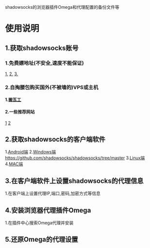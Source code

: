 shadowsocks的浏览器插件Omega和代理配置的备份文件等


# 使用说明
## 1.获取shadowsocks账号
### 1.免费嫖地址(不安全,速度不能保证)
[1.](https://github.com/gfw-breaker/ssr-accounts/blob/master/README.md)
[2.](https://github.com/Alvin9999/new-pac/wiki/ss%E5%85%8D%E8%B4%B9%E8%B4%A6%E5%8F%B7)
[3.](https://github.com/gfw-breaker/ssr-accounts)

### 2.自掏腰包购买国外(不被墙的)VPS或主机
#### 1.[搬瓦工](https://bwh88.net/)
#### 2.一些推荐网站
[1](https://www.laozuo.org/myvps)
[2](https://www.zhujiceping.com/tag/%E6%9C%80%E4%BE%BF%E5%AE%9Cvps/)

## 2.获取shadowsocks的客户端软件
1.[Android端](https://github.com/shadowsocks/shadowsocks-android/releases)
2.[Windows端](https://github.com/shadowsocks/shadowsocks-windows/releases)
https://github.com/shadowsocks/shadowsocks/tree/master
3.[Linux端](https://github.com/teddysun/shadowsocks_install/tree/master)
4.[MAC端](https://github.com/shadowsocksr-backup/ShadowsocksX-NG/releases)

## 3.在客户端软件上设置shadowsocks的代理信息
1.在客户端上设置代理IP,端口,密码,加密方式等信息

## 4.安装浏览器代理插件Omega
1.在插件中心搜索Omega代理并安装

## 5.还原Omega的代理设置
